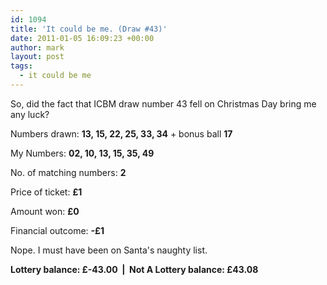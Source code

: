 ```yaml
---
id: 1094
title: 'It could be me. (Draw #43)'
date: 2011-01-05 16:09:23 +00:00
author: mark
layout: post
tags:
  - it could be me
---
```

So, did the fact that ICBM draw number 43 fell on Christmas Day bring me any luck?

Numbers drawn: **13, 15, 22, 25, 33, 34** + bonus ball **17**

My Numbers: **02, 10, 13, 15, 35, 49**

No. of matching numbers: **2**

Price of ticket: **£1**

Amount won: **£0**

Financial outcome: **-£1**

Nope. I must have been on Santa's naughty list.

**Lottery balance: £-43.00  |  Not A Lottery balance: £43.08**
